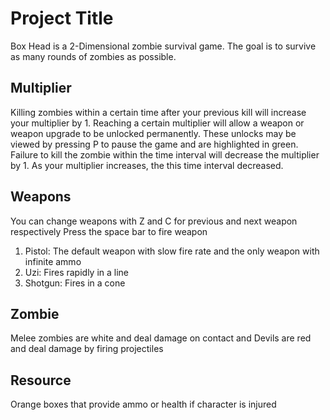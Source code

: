 # Project Title

Box Head is a 2-Dimensional zombie survival game. The goal is to survive as many rounds of zombies as possible.

## Multiplier

Killing zombies within a certain time after your previous kill will increase your multiplier by 1. Reaching a certain multiplier will allow a weapon
or weapon upgrade to be unlocked permanently. These unlocks may be viewed by pressing P to pause the game and are highlighted in green. Failure to kill the zombie within the time interval will decrease the multiplier by 1. As your multiplier increases, the this time interval decreased.

## Weapons

You can change weapons with Z and C for previous and next weapon respectively
Press the space bar to fire weapon

1. Pistol: The default weapon with slow fire rate and the only weapon with infinite ammo
2. Uzi: Fires rapidly in a line
3. Shotgun: Fires in a cone

## Zombie

Melee zombies are white and deal damage on contact and Devils are red and deal damage by firing projectiles

## Resource

Orange boxes that provide ammo or health if character is injured
